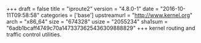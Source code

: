 +++
draft = false
title = "iproute2"
version = "4.8.0-1"
date = "2016-10-11T09:58:58"
categories = ['base']
upstreamurl = "http://www.kernel.org"
arch = "x86_64"
size = "674328"
usize = "2055234"
sha1sum = "6adb1bcaff4749c70a1473373625436309888829"
+++
kernel routing and traffic control utilities.